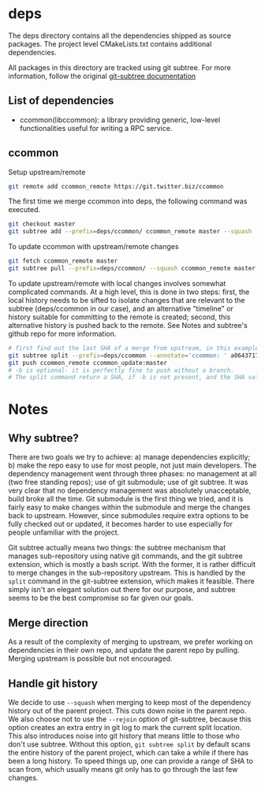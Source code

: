 # deps

The deps directory contains all the dependencies shipped as source packages. The project level CMakeLists.txt contains additional dependencies.

All packages in this directory are tracked using git subtree. For more information, follow the original [git-subtree documentation](https://github.com/apenwarr/git-subtree/blob/master/git-subtree.txt)

## List of dependencies
* ccommon(libccommon): a library providing generic, low-level functionalities useful for writing a RPC service.

## ccommon

Setup upstream/remote
```bash
git remote add ccommon_remote https://git.twitter.biz/ccommon
```

The first time we merge ccommon into deps, the following command was executed.
```bash
git checkout master
git subtree add --prefix=deps/ccommon/ ccommon_remote master --squash
```

To update ccommon with upstream/remote changes
```bash
git fetch ccommon_remote master
git subtree pull --prefix=deps/ccommon/ --squash ccommon_remote master
```

To update upstream/remote with local changes involves somewhat complicated commands. At a high level, this is done in two steps: first, the local history needs to be sifted to isolate changes that are relevant to the subtree (deps/ccommon in our case), and an alternative "timeline" or history suitable for committing to the remote is created; second, this alternative history is pushed back to the remote. See Notes and subtree's github repo for more information.
```bash
# first find out the last SHA of a merge from upstream, in this example it is a06437
git subtree split --prefix=deps/ccommon --annotate='ccommon: ' a064371781e7fa4be044b80353dde9014353d6a5^.. -b ccommon_update
git push ccommon_remote ccommon_update:master
# -b is optional- it is perfectly fine to push without a branch.
# The split command return a SHA, if -b is not present, and the SHA value can be used in place of the branch name.
```

# Notes

## Why subtree?
There are two goals we try to achieve: a) manage dependencies explicitly; b) make the repo easy to use for most people, not just main developers.
The dependency management went through three phases: no management at all (two free standing repos); use of git submodule; use of git subtree. It was very clear that no dependency management was absolutely unacceptable, build broke all the time. Git submodule is the first thing we tried, and it is fairly easy to make changes within the submodule and merge the changes back to upstream. However, since submodules require extra options to be fully checked out or updated, it becomes harder to use especially for people unfamiliar with the project.

Git subtree actually means two things: the subtree mechanism that manages sub-repository using native git commands, and the git subtree extension, which is mostly a bash script.  With the former, it is rather difficult to merge changes in the sub-repository upstream. This is handled by the `split` command in the git-subtree extension, which makes it feasible. There simply isn't an elegant solution out there for our purpose, and subtree seems to be the best compromise so far given our goals.

## Merge direction
As a result of the complexity of merging to upstream, we prefer working on dependencies in their own repo, and update the parent repo by pulling. Merging upstream is possible but not encouraged.

## Handle git history
We decide to use `--squash` when merging to keep most of the dependency history out of the parent project. This cuts down noise in the parent repo.
We also choose not to use the `--rejoin` option of git-subtree, because this option creates an extra entry in git log to mark the current split location. This also introduces noise into git history that means little to those who don't use subtree. Without this option, `git subtree split` by default scans the entire history of the parent project, which can take a while if there has been a long history. To speed things up, one can provide a range of SHA to scan from, which usually means git only has to go through the last few changes.
